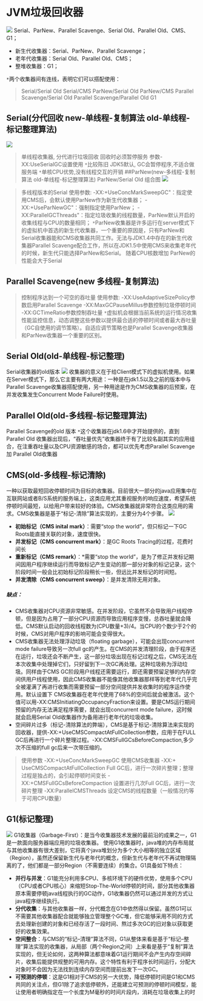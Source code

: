# JVM垃圾回收器
![](./_image/2019-04-01/2019-04-01-11-40-32.jpg)
 Serial、ParNew、Parallel Scavenge、Serial Old、Parallel Old、CMS、G1；


+ 新生代收集器：Serial、ParNew、Parallel Scavenge；
+ 老年代收集器：Serial Old、Parallel Old、CMS；
+ 整堆收集器：G1；

`*`两个收集器间有连线，表明它们可以搭配使用：
>Serial/Serial Old
>Serial/CMS
>ParNew/Serial Old
>ParNew/CMS
>Parallel Scavenge/Serial Old
>Parallel Scavenge/Parallel Old
>G1

## Serial(分代回收 new-单线程-复制算法 old-单线程-标记整理算法)
![](./_image/2019-04-01/2019-04-01-11-45-11.jpg)

> 单线程收集器, 分代进行垃圾回收
> 回收时必须暂停服务
> 参数-XX:UseSerialGC设置使用
`*`比较陈旧 JDK5默认, GC会暂停程序,不适合做服务端
`*`单核CPU优势,没有线程交互的开销
##ParNew(new-多线程-复制算法 old-单线程-标记整理算法)
ParNew/Serial Old 组合图
![](./_image/2019-04-01/2019-04-01-11-49-45.jpg)

>多线程版本的Serial 
> 使用参数:
> -XX:+UseConcMarkSweepGC"：指定使用CMS后，会默认使用ParNew作为新生代收集器；
>-XX:+UseParNewGC"：强制指定使用ParNew；
>-XX:ParallelGCThreads"：指定垃圾收集的线程数量，ParNew默认开启的收集线程与CPU的数量相同；
`*`ParNew收集器是许多运行在server模式下的虚拟机中首选的新生代收集器，一个重要的原因是，只有ParNew和Serial收集器能和CMS收集器共同工作。无法与JDK1.4中存在的新生代收集器Parallel Scavenge配合工作，所以在JDK1.5中使用CMS来收集老年代的时候，新生代只能选择ParNew和Serial。
随着CPU核数增加  ParNew的性能会大于Serial
## Parallel Scavenge(new 多线程-复制算法)
> 控制程序达到一个可空的吞吐量
> 使用参数:
> -XX:UseAdaptiveSizePolicy参数启用Parallel Scavenge
>-XX:MaxGCPauseMillus参数控制垃圾停顿时间
> -XX:GCTimeRatio参数控制吞吐量
`*`虚拟机会根据当前系统的运行情况收集性能监控信息，动态调整这些参数以提供最合适的停顿时间或者最大吞吐量（GC自使用的调节策略）。自适应调节策略也是Parallel Scavenge收集器和ParNew收集器一个重要的区别。

## Serial Old(old-单线程-标记整理)
Serial收集器的old版本
![](./_image/2019-04-01/2019-04-01-12-04-41.jpg)
收集器的意义在于给Client模式下的虚拟机使用。如果在Server模式下，那么它主要有两大用途：一种是在jdk1.5以及之前的版本中与Parallel Scavenge收集器搭配使用，另一种用途是作为CMS收集器的后预案，在并发收集发生Concurrent Mode Failure时使用。

## Parallel Old(old-多线程-标记整理算法)
Parallel Scavenge的old 版本
`*`这个收集器在jdk1.6中才开始提供的，直到Parallel Old 收集器出现后，“吞吐量优先”收集器终于有了比较名副其实的应用组合，在注重吞吐量以及CPU资源敏感的场合，都可以优先考虑Parallel Scavenge加 Parallel Old收集器

## CMS(old-多线程-标记清除)
一种以获取最短回收停顿时间为目标的收集器。目前很大一部分的java应用集中在互联网站或者B/S系统的服务端上，这类应用尤其重视服务的响应速度，希望系统停顿时间最短，以给用户带来较好的体验。CMS收集器就非常符合这类应用的需求。CMS收集器是基于“标记-清除”算法实现的，主要分为4个步骤。
![](./_image/2019-04-01/2019-04-01-15-35-27.png)
+ **初始标记（CMS inital mark）**：需要“stop the world”，但只标记一下GC Roots能直接关联的对象，速度很快。
+ **并发标记（CMS concurrent mark）**：是GC Roots Tracing的过程，花费时间长
+ **重新标记（CMS remark）**：*需要“stop the world”，是为了修正并发标记期间因用户程序继续运行而导致标记产生变动的那一部分对象的标记记录，这个阶段时间一般会比初始标记阶段稍长一些，但远比并发标记的时间短。
+ **并发清除（CMS concurrent sweep）**：是并发清除无用对象。
##### 缺点：
+ CMS收集器对CPU资源非常敏感。在并发阶段，它虽然不会导致用户线程停顿，但是因为占用了一部分CPU资源而导致应用程序变慢，总吞吐量就会降低。CMS默认启动的回收线程数为(CPU数量+3)/4。当CPU的个数少于2个的时候，CMS对用户程序的影响可能会变得很大。
+ CMS收集器无法处理浮动垃圾（floating garbage），可能会出现concurrent mode failure导致另一次full gc的产生。在CMS的并发清理阶段，由于程序还在运行，垃圾还会不断产生，这一部分垃圾出现在标记过程之后，CMS无法在本次收集中处理掉它们，只好留到下一次GC再处理。这种垃圾称为浮动垃圾。同样由于CMS GC阶段用户线程还需要运行，即还需要预留足够的内存空间供用户线程使用，因此CMS收集器不能像其他收集器那样等到老年代几乎完全被灌满了再进行收集而需要预留一部分空间提供并发收集时的程序运作使用。默认设置下 CMS收集器在老年代使用了68%的空间后就会被激活。这个值可以用-XX:CMSInitiatingOccupancyFraction来设置。要是CMS运行期间预留的内存无法满足程序需要，就会出现concurrent mode failure，这时候就会启用Serial Old收集器作为备用进行老年代的垃圾收集。
+ 空间碎片过多（标记-清除算法的弊端），CMS是基于标记-清除算法来实现的回收器，提供-XX:+UseCMSCompactAtFullCollection参数，应用于在FULL GC后再进行一个碎片整理过程。-XX:CMSFullGCsBeforeCompaction,多少次不压缩的full gc后来一次带压缩的。
>使用参数
> -XX:+UseConcMarkSweepGC 使用CMS收集器
> -XX:+ UseCMSCompactAtFullCollection Full GC后，进行一次碎片整理；整理过程是独占的，会引起停顿时间变长
> -XX:+CMSFullGCsBeforeCompaction 设置进行几次Full GC后，进行一次碎片整理
> -XX:ParallelCMSThreads 设定CMS的线程数量（一般情况约等于可用CPU数量）
> 
## G1(标记整理)
![](./_image/2019-04-01/2019-04-01-12-10-15.jpg)
G1收集器（Garbage-First）：是当今收集器技术发展的最前沿的成果之一，G1是一款面向服务器端应用的垃圾收集器。 使用G1收集器时，java堆的内存布局就与其他收集器有很大差别，它将真个java堆划分为多个大小相等的独立区域（Region），虽然还保留新生代与老年代的概念，但新生代与老年代不再试物理隔离的了，他们都是一部分Region（不需要连续）的集合。G1具备如下特点：

+ **并行与并发**：G1能充分利用多CPU、多核环境下的硬件优势，使用多个CPU（CPU或者CPU核心）来缩短Stop-The-World停顿的时间，部分其他收集器原本需要停顿java线程执行的GC动作，G1收集器仍然可以通过并发的方式让java程序继续执行。
+ **分代收集**：与其他收集器一样，分代概念在G1中依然得以保留。虽然G1可以不需要其他收集器配合就能够独立管理整个GC堆，但它能够采用不同的方式去处理新创建的对象和已经存活了一段时间、熬过多次GC的旧对象以获取更好的收集效果。
+ **空间整合**：与CMS的“标记–清理”算法不同，G1从整体来看是基于“标记–整理”算法实现的收集器，从局部（两个Region之间）上来看是基于“复制”算法实现的，但无论如何，这两种算法都意味着G1运行期间不会产生内存空间碎片，收集后能提供规整的可用内存。这个特性有利于程序长时间运行，分配大对象时不会因为无法找到连续内存空间而提前出发下一次GC。
+ **可预测的停顿**：这是G1相对于CMS的另一大优势，降低停顿时间是G1和CMS共同的关注点，但G1除了追求低停顿外，还能建立可预测的停顿时间模型，能让使用者明确指定在一个长度为M毫秒的时间片段内，消耗在垃圾收集上的时